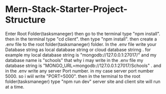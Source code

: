 # Mern-Stack-Starter-Project-Structure
Enter Root Folder(tasksmaneger) then go to the terminal type "npm install".
then in the terminal type "cd client".
then type "npm install".
then create a .env file to the root folder(tasksmaneger) folder.
In the .env file write your Database string as local database string or cloud database strirng . for example my local database string is "mongodb://127.0.0.1:27017/" and my database name is "schools" that why i may write in the .env file my database string is "MONGO_URL=mongodb://127.0.0.1:27017/Schools" .
and in the .env write any  server Port number. in my case server port number 5000. so i wiil write "PORT=5000".
then in the terminal to the root folder(tasksmaneger) type "npm run dev"
server site and client site will run at a time.
